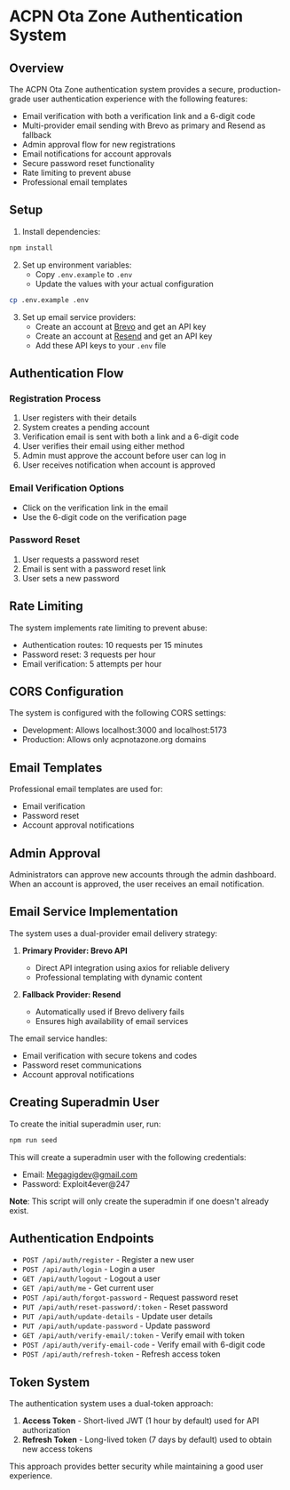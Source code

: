 # ACPN Ota Zone Authentication System

## Overview

The ACPN Ota Zone authentication system provides a secure, production-grade user authentication experience with the following features:

- Email verification with both a verification link and a 6-digit code
- Multi-provider email sending with Brevo as primary and Resend as fallback
- Admin approval flow for new registrations
- Email notifications for account approvals
- Secure password reset functionality
- Rate limiting to prevent abuse
- Professional email templates

## Setup

1. Install dependencies:

```bash
npm install
```

2. Set up environment variables:
   - Copy `.env.example` to `.env`
   - Update the values with your actual configuration

```bash
cp .env.example .env
```

3. Set up email service providers:
   - Create an account at [Brevo](https://www.brevo.com/) and get an API key
   - Create an account at [Resend](https://resend.com/) and get an API key
   - Add these API keys to your `.env` file

## Authentication Flow

### Registration Process

1. User registers with their details
2. System creates a pending account
3. Verification email is sent with both a link and a 6-digit code
4. User verifies their email using either method
5. Admin must approve the account before user can log in
6. User receives notification when account is approved

### Email Verification Options

- Click on the verification link in the email
- Use the 6-digit code on the verification page

### Password Reset

1. User requests a password reset
2. Email is sent with a password reset link
3. User sets a new password

## Rate Limiting

The system implements rate limiting to prevent abuse:

- Authentication routes: 10 requests per 15 minutes
- Password reset: 3 requests per hour
- Email verification: 5 attempts per hour

## CORS Configuration

The system is configured with the following CORS settings:

- Development: Allows localhost:3000 and localhost:5173
- Production: Allows only acpnotazone.org domains

## Email Templates

Professional email templates are used for:

- Email verification
- Password reset
- Account approval notifications

## Admin Approval

Administrators can approve new accounts through the admin dashboard.
When an account is approved, the user receives an email notification.

## Email Service Implementation

The system uses a dual-provider email delivery strategy:

1. **Primary Provider: Brevo API**

   - Direct API integration using axios for reliable delivery
   - Professional templating with dynamic content

2. **Fallback Provider: Resend**
   - Automatically used if Brevo delivery fails
   - Ensures high availability of email services

The email service handles:

- Email verification with secure tokens and codes
- Password reset communications
- Account approval notifications

## Creating Superadmin User

To create the initial superadmin user, run:

```bash
npm run seed
```

This will create a superadmin user with the following credentials:

- Email: Megagigdev@gmail.com
- Password: Exploit4ever@247

**Note**: This script will only create the superadmin if one doesn't already exist.

## Authentication Endpoints

- `POST /api/auth/register` - Register a new user
- `POST /api/auth/login` - Login a user
- `GET /api/auth/logout` - Logout a user
- `GET /api/auth/me` - Get current user
- `POST /api/auth/forgot-password` - Request password reset
- `PUT /api/auth/reset-password/:token` - Reset password
- `PUT /api/auth/update-details` - Update user details
- `PUT /api/auth/update-password` - Update password
- `GET /api/auth/verify-email/:token` - Verify email with token
- `POST /api/auth/verify-email-code` - Verify email with 6-digit code
- `POST /api/auth/refresh-token` - Refresh access token

## Token System

The authentication system uses a dual-token approach:

1. **Access Token** - Short-lived JWT (1 hour by default) used for API authorization
2. **Refresh Token** - Long-lived token (7 days by default) used to obtain new access tokens

This approach provides better security while maintaining a good user experience.
